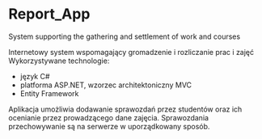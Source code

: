 # Report_App
System supporting the gathering and settlement of work and courses

Internetowy system wspomagający gromadzenie i rozliczanie prac i zajęć
Wykorzystywane technologie:
- język C#
- platforma ASP.NET, wzorzec architektoniczny MVC
- Entity Framework

Aplikacja umożliwia dodawanie sprawozdań przez studentów oraz ich ocenianie przez prowadzącego dane zajęcia. Sprawozdania przechowywanie są na serwerze w uporządkowany sposób.
